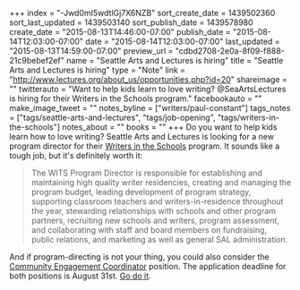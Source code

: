 +++
index = "-Jwd0mI5wdtlGj7X6NZB"
sort_create_date = 1439502360
sort_last_updated = 1439503140
sort_publish_date = 1439578980
create_date = "2015-08-13T14:46:00-07:00"
publish_date = "2015-08-14T12:03:00-07:00"
date = "2015-08-14T12:03:00-07:00"
last_updated = "2015-08-13T14:59:00-07:00"
preview_url = "cdbd2708-2e0a-8f09-f888-21c9bebef2ef"
name = "Seattle Arts and Lectures is hiring"
title = "Seattle Arts and Lectures is hiring"
type = "Note"
link = "http://www.lectures.org/about_us/opportunities.php?id=20"
shareimage = ""
twitterauto = "Want to help kids learn to love writing? @SeaArtsLectures is hiring for their Writers in the Schools program."
facebookauto = ""
make_image_tweet = ""
notes_byline = ["writers/paul-constant"]
tags_notes = ["tags/seattle-arts-and-lectures", "tags/job-opening", "tags/writers-in-the-schools"]
notes_about = ""
books = ""
+++
Do you want to help kids learn how to love writing? Seattle Arts and Lectures is looking for a new program director for their [Writers in the Schools](http://www.lectures.org/wits/how_wits_works.php) program. It sounds like a tough job, but it's definitely worth it:

<blockquote>The WITS Program Director is responsible for establishing and maintaining high quality writer residencies, creating and managing the program budget, leading development of program strategy, supporting classroom teachers and writers-in-residence throughout the year, stewarding relationships with schools and other program partners, recruiting new schools and writers, program assessment, and collaborating with staff and board members on fundraising, public relations, and marketing as well as general SAL administration.</blockquote>

And if program-directing is not your thing, you could also consider the [Community Engagement Coordinator](http://www.lectures.org/about_us/opportunities.php?id=21) position. The application deadline for both positions is August 31st. [Go do it](http://www.lectures.org/about_us/opportunities.php?id=20). 